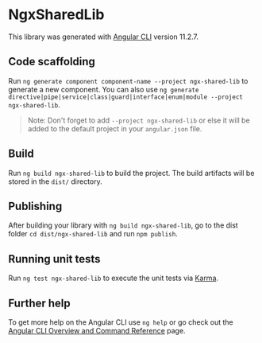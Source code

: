 # NgxSharedLib

This library was generated with [Angular CLI](https://github.com/angular/angular-cli) version 11.2.7.

## Code scaffolding

Run `ng generate component component-name --project ngx-shared-lib` to generate a new component. You can also use `ng generate directive|pipe|service|class|guard|interface|enum|module --project ngx-shared-lib`.
> Note: Don't forget to add `--project ngx-shared-lib` or else it will be added to the default project in your `angular.json` file. 

## Build

Run `ng build ngx-shared-lib` to build the project. The build artifacts will be stored in the `dist/` directory.

## Publishing

After building your library with `ng build ngx-shared-lib`, go to the dist folder `cd dist/ngx-shared-lib` and run `npm publish`.

## Running unit tests

Run `ng test ngx-shared-lib` to execute the unit tests via [Karma](https://karma-runner.github.io).

## Further help

To get more help on the Angular CLI use `ng help` or go check out the [Angular CLI Overview and Command Reference](https://angular.io/cli) page.
